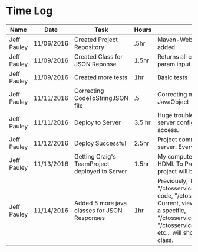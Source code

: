 # Time Log

| Name | Date | Task | Hours | Notes|
|------|------|------|-------|------|
| Jeff Pauley | 11/06/2016 | Created Project Repository | .5hr | Maven-Webapp created. Dependices added.  |
| Jeff Pauley | 11/09/2016 | Created Class for JSON Reponse | 1.5hr | Returns all codes and specific based on param input |
| Jeff Pauley | 11/09/2016 | Created more tests | 1hr | Basic tests |
| Jeff Pauley | 11/11/2016 | Correcting CodeToStringJSON file | .5  | Correcting my java class. Using wrong JavaObject |
| Jeff Pauley | 11/11/2016 | Deploy to Server | 3.5 hr | Huge trouble deploying to server. Have server configured, database can't access. |
| Jeff Pauley | 11/12/2016 | Deploy Successful | 2.5hr | Project communicates with database in server. Everything works. |
| Jeff Pauley | 11/13/2016 | Getting Craig's TeamProject deployed to Server | 1.5hr | My computer crashes if hooked up to HDMI. To Present project, Craigs team project will be used instead. |
| Jeff Pauley | 11/14/2016 | Added 5 more java classes for JSON Responses | 1hr | Previously, To view all codes, "/ctosservice/xml/". To view a specific code, "/ctosservice/xml/{param}". Current, view all stays the same. To view a specific, "/ctosservice/xml/copcode/{param}" or "/ctosservice/xml/medfirecode/{param}", etc... will show codes specific to that class. |
